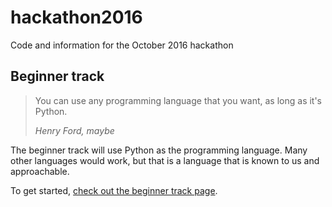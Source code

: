 # hackathon2016

Code and information for the October 2016 hackathon

## Beginner track

> You can use any programming language that you want,
> as long as it's Python.
>
> *Henry Ford, maybe*

The beginner track will use Python as the programming language.
Many other languages would work,
but that is a language that is known to us and approachable.

To get started,
[check out the beginner track page](beginner.md).
